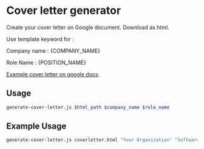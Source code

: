# Cover letter generator

Create your cover letter on Google document. Download as html.  

Use template keyword for : 

Company name : {COMPANY_NAME}

Role Name : {POSITION_NAME}

[Example cover letter on google docs](https://docs.google.com/document/d/1DTghAorT0H_Iou87XUigRh0-s4kMKmP17Rc06iEBXnI/edit?usp=sharing).


## Usage 

```bash
generate-cover-letter.js $html_path $company_name $role_name
```

## Example Usage 

```bash
generate-cover-letter.js coverletter.html "Your Organization" "Software Developer"
```
